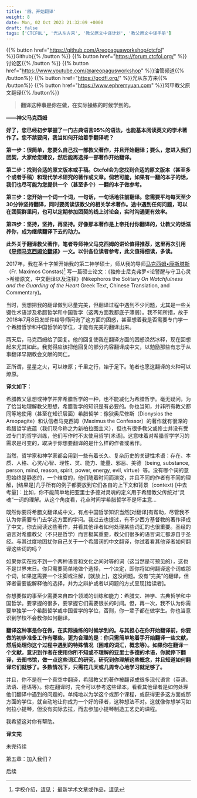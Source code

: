 ```yaml
---
title: '四、开始翻译'
weight: 8
date: Mon, 02 Oct 2023 21:32:09 +0000
draft: false
tags: ['CTCFOL', '光从东方来', '教父原文中译计划', '教父原文中译手册']
---
```


{{% button href="https://github.com/Areopaguaworkshop/ctcfol" %}}Github{{% /button %}}
{{% button href="https://forum.ctcfol.org/" %}}讨论区{{% /button %}}
{{% button href="https://www.youtube.com/@areopagusworkshop" %}}油管频道{{% /button%}}
{{% button href="https://gcdfl.org/" %}}光从东方来{{% /button%}}
{{% button href="https://www.ephremyuan.com" %}}阿甲教父原文翻译{{% /button%}}

> **翻译这种事是你在做，在实际操练的时候学到的。**

**——神父马克西姆**

**好了，您已经初步掌握了一门古典语言95%的语法，也能基本阅读英文的学术著作了。您不禁要问，我当如何开始着手翻译呢？**

**第一步：很简单，您要么自己找一部教父著作，并且开始翻译；要么，您进入我们团契，大家给您建议，然后能再选择一部著作开始翻译。**

**第二步：找到合适的原文版本或手稿。Ctcfol会为您找到合适的原文版本（甚至多个或者手稿）和现代学术研究的著作或文章。倘若可能，如果有一翻的本子的话，我们也尽可能为您提供一个（甚至多个）一翻的本子做参考。**

**第三步：您开始一个词一个词，一句话，一句话地往前翻译。您需要平均每天至少30分钟坚持翻译，同时要阅读该教父的相关学术著作。途中遇到任何问题，可以在团契群里问，也可以定期参加团契的线上讨论会，实时沟通更有效率。**

**第四步：坚持，坚持，再坚持。好像那本著作是上帝托付你翻译的，让教父的话滋养你，成为继续翻译下去的动力。**

**此外关于翻译教父著作，笔者导师神父马克西姆的讲论值得推荐，这里再次引用《[导师马克西姆论翻译](https://areopagusworkshop.uk/2022/01/28/%e6%88%91%e5%af%bc%e5%b8%88%e9%a9%ac%e5%85%8b%e8%a5%bf%e5%a7%86-%e8%ae%ba%e7%bf%bb%e8%af%91/)》一文。以供各位读者参考，此文值得细读，多读。**

2017年，我在圣十字架开始我的第二神学硕士，师从我的导师[马克西姆•康斯塔斯](https://www.hchc.edu/faculty/v-rev-archim-maximos-constas-phd/)（Fr. Maximos Constas)[^1] 写一篇硕士论文：《独修士尼克弗罗<论警醒与守卫心灵>希腊原文，中文翻译以及注释》(Nikephoros the Solitary _On Watchfulness and the Guarding of the Heart_ Greek Text, Chinese Translation, and Commentary)。

[^1]: 学校介绍，[请见](https://www.hchc.edu/faculty/v-rev-archim-maximos-constas-pdh)； ​最新学术文章或作品，[请见](https://hcgost.academia.edu/FrMaximosConstas/)

当时，我想把我的翻译做到尽量完美，但翻译过程中遇到不少问题，尤其是一些关键性术语涉及希腊哲学和中国哲学（这两方面我都底子薄弱）。我不知所措，故于2018年7月8日发邮件给导师问询了这方面的困惑，甚至想着我是否需要专门学一个希腊哲学和中国哲学的学位，才能有完美的翻译出来。

两天后，马克西姆给了回复。他的回复使我在翻译方面的困惑涣然冰释，现在回想起来尤其如此。我觉得应该把他回复的部分内容翻译成中文，以勉励那些有志于从事翻译早期教会文献的同仁。

正所谓，星星之火，可以燎原；千里之行，始于足下。笔者也愿这翻译的火种可以燎原。

**译文如下：**

希腊教父思想或神学并非希腊哲学的一种，也不能减化为希腊哲学。毫无疑问，为了恰当地理解教父思想，希腊哲学的知识是有必要的。你也当知，并非所有教父都同等地使用（甚至在知识层面）希腊哲学：像狄奥尼修斯（Dionysios the Areopagite）和认信者马克西姆（Maximus the Confessor）的著作就有很深的希腊哲学底蕴（我们现今称之为新柏拉图主义），但也有很多教父或修士并没有受过专门的哲学训练，他们写作时不太使用哲学\[术语\]。这意味着对希腊哲学学习的需求是可变的，取决于你想要翻译的是什么样的作者或著作。

当然，哲学家和神学家都会用到一些有着长久、复杂历史的关键性术语：存在、本质、人格、心灵/心智、理性、灵、能力、能量、邪恶、美德（being, substance, person, mind, reason, spirit, power, energy, evil, virtue）等。没有哪个词的意思始终是静态的，一个维度的，他们随着时间而演变，并且不同的作者有不同的理解，\[结果是\]几乎所有的例子都要放到它们各自的上下文和背景（context) \[中去考量\]：比如，你不能简单地把亚里士多德对灵魂的定义用于希腊教父传统对“灵魂”一词的理解。从这个角度看，花点时间学希腊哲学不是坏主意…

既然你要将希腊文翻译成中文，有点中国哲学知识当然\[对翻译\]有帮助，尽管我不认为你需要专门去学这方面的学问。我过去也提过，有不少西方基督教的著作译成了中文，你去阅读这些著作，并看其他译者如何处理某些词汇的也很重要。圣经的语言对希腊教父（不只是哲学）而言极其重要，教父们很多的语言词汇都源自于圣经。与其过度地困扰你自己关于一个希腊词的中文翻译，你试着看其他译者如何翻译这些词的吗？

如果你实在找不到一个两种语言和文化之间对等的词（这当然是可预见的），这也不是世界末日。你只需要简单地做个选择，一个决定，即你将如何翻译这个词或那个词，如果这需要一个注脚或注解，\[就放上\]，这没问题。没有“完美”的翻译，但译者需要能解释他的选择，并为之辩护或者以问题的方式呈现\[给读者\]。

你想要做的事至少需要来自四个领域的训练和能力：希腊文、神学、古典哲学和中国哲学。要掌握的很多，要掌握它们需要很长的时间。但，再一次，我不认为你需要单独学一个希腊哲学或中国哲学的学位，否则，你一辈子都在做学生。你也当意识到学校不会教你如何翻译。

**翻译这种事是你在做，在实际操练的时候学到的。与其担心在你开始翻译前，你要做的初步准备工作有哪些，更为合理的是：你只需简单地着手开始翻译一些文献，然后处理你这个过程中遇到的特殊情况（困难的词汇，概念等）。如果你在翻译一个文献，意识到作者在使用你所不知或不理解的亚里士多德的术语，你就停下翻译，去图书馆，做一点这些词汇的研究，研究到你理解这些概念，并且知道如何翻译它们就够了。多数情况下，只需花几天或几周专心地学习就足够了。**

并且，你不是在一个真空中翻译，希腊教父的著作被翻译成很多现代语言（英语、法语、德语等）。你在翻译时，完全可以参考这些译本，看看其他译者是如何处理他们翻译中遇到的问题的。单纯地以为学这个或那个课程，或获得更多这方面或那方面的学位，就自动地让你成为一个好的译者，这种想法不对。这就像你想学习如何拉小提琴，但没有实际去拉，而去参加小提琴制造工艺史的课程。

我希望这对你有帮助。

**译文完**

未完待续

第五章：加入我们？

后续
